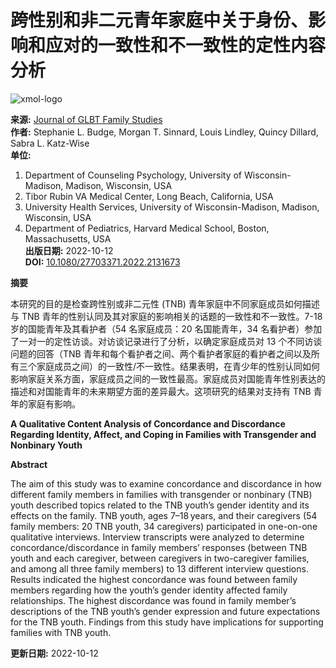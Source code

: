 # 跨性别和非二元青年家庭中关于身份、影响和应对的一致性和不一致性的定性内容分析

![xmol-logo](https://scdn.x-mol.com/jcss/images/logo-new.jpg)

**来源:** [Journal of GLBT Family Studies](https://www.x-mol.com/ref/1661)  
**作者:** Stephanie L. Budge, Morgan T. Sinnard, Louis Lindley, Quincy Dillard, Sabra L. Katz-Wise  
**单位:** 
1. Department of Counseling Psychology, University of Wisconsin-Madison, Madison, Wisconsin, USA
2. Tibor Rubin VA Medical Center, Long Beach, California, USA
3. University Health Services, University of Wisconsin-Madison, Madison, Wisconsin, USA
4. Department of Pediatrics, Harvard Medical School, Boston, Massachusetts, USA  
**出版日期:** 2022-10-12  
**DOI:** [10.1080/27703371.2022.2131673](https://www.x-mol.com/ref/1661)  

**摘要**

本研究的目的是检查跨性别或非二元性 (TNB) 青年家庭中不同家庭成员如何描述与 TNB 青年的性别认同及其对家庭的影响相关的话题的一致性和不一致性。7-18 岁的国能青年及其看护者（54 名家庭成员：20 名国能青年，34 名看护者）参加了一对一的定性访谈。对访谈记录进行了分析，以确定家庭成员对 13 个不同访谈问题的回答（TNB 青年和每个看护者之间、两个看护者家庭的看护者之间以及所有三个家庭成员之间）的一致性/不一致性。结果表明，在青少年的性别认同如何影响家庭关系方面，家庭成员之间的一致性最高。家庭成员对国能青年性别表达的描述和对国能青年的未来期望方面的差异最大。这项研究的结果对支持有 TNB 青年的家庭有影响。

**A Qualitative Content Analysis of Concordance and Discordance Regarding Identity, Affect, and Coping in Families with Transgender and Nonbinary Youth**

**Abstract**

The aim of this study was to examine concordance and discordance in how different family members in families with transgender or nonbinary (TNB) youth described topics related to the TNB youth’s gender identity and its effects on the family. TNB youth, ages 7–18 years, and their caregivers (54 family members: 20 TNB youth, 34 caregivers) participated in one-on-one qualitative interviews. Interview transcripts were analyzed to determine concordance/discordance in family members’ responses (between TNB youth and each caregiver, between caregivers in two-caregiver families, and among all three family members) to 13 different interview questions. Results indicated the highest concordance was found between family members regarding how the youth’s gender identity affected family relationships. The highest discordance was found in family member’s descriptions of the TNB youth’s gender expression and future expectations for the TNB youth. Findings from this study have implications for supporting families with TNB youth.

**更新日期:** 2022-10-12  